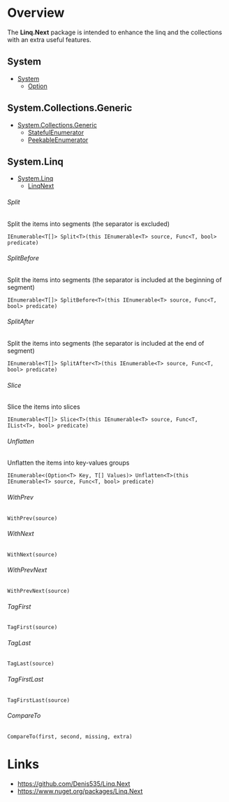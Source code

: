 ﻿# Overview

The **Linq.Next** package is intended to enhance the linq and the collections with an extra useful features.

## System
- [System](https://github.com/Denis535/Linq.Next/tree/master/Linq.Next/System)
  - [Option](https://github.com/Denis535/Linq.Next/blob/master/Linq.Next/System/Option.cs)

## System.Collections.Generic
- [System.Collections.Generic](https://github.com/Denis535/Linq.Next/tree/master/Linq.Next/System.Collections.Generic)
  - [StatefulEnumerator](https://github.com/Denis535/Linq.Next/tree/master/Linq.Next/System.Collections.Generic/StatefulEnumerator.cs)
  - [PeekableEnumerator](https://github.com/Denis535/Linq.Next/tree/master/Linq.Next/System.Collections.Generic/PeekableEnumerator.cs)

## System.Linq
- [System.Linq](https://github.com/Denis535/Linq.Next/blob/master/Linq.Next/System.Linq/)
  - [LinqNext](https://github.com/Denis535/Linq.Next/blob/master/Linq.Next/System.Linq/LinqNext.cs)

###### Split
Split the items into segments (the separator is excluded)

```IEnumerable<T[]> Split<T>(this IEnumerable<T> source, Func<T, bool> predicate)```

###### SplitBefore
Split the items into segments (the separator is included at the beginning of segment)

```IEnumerable<T[]> SplitBefore<T>(this IEnumerable<T> source, Func<T, bool> predicate)```

###### SplitAfter
Split the items into segments (the separator is included at the end of segment)

```IEnumerable<T[]> SplitAfter<T>(this IEnumerable<T> source, Func<T, bool> predicate)```

###### Slice
Slice the items into slices

```IEnumerable<T[]> Slice<T>(this IEnumerable<T> source, Func<T, IList<T>, bool> predicate)```

###### Unflatten
Unflatten the items into key-values groups

```IEnumerable<(Option<T> Key, T[] Values)> Unflatten<T>(this IEnumerable<T> source, Func<T, bool> predicate)```

###### WithPrev
```WithPrev(source)```

###### WithNext
```WithNext(source)```

###### WithPrevNext
```WithPrevNext(source)```

###### TagFirst
```TagFirst(source)```

###### TagLast
```TagLast(source)```

###### TagFirstLast
```TagFirstLast(source)```

###### CompareTo
```CompareTo(first, second, missing, extra)```

# Links
- https://github.com/Denis535/Linq.Next
- https://www.nuget.org/packages/Linq.Next